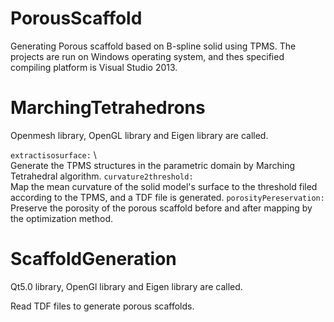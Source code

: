 # PorousScaffold
Generating Porous scaffold based on B-spline solid using TPMS.
The projects are run on Windows operating system, and thes specified compiling platform is Visual Studio 2013.

# MarchingTetrahedrons
Openmesh library, OpenGL library and Eigen library are called.

`extractisosurface:` \  
Generate the TPMS structures in the parametric domain by Marching Tetrahedral algorithm.
`curvature2threshold:` \
Map the mean curvature of the solid model's surface to the threshold filed according to the TPMS, and a TDF file is generated.
`porosityPereservation:` \
Preserve the porosity of the porous scaffold before and after mapping by the optimization method.

# ScaffoldGeneration
Qt5.0 library, OpenGl library and Eigen library are called.

Read TDF files to generate porous scaffolds.
